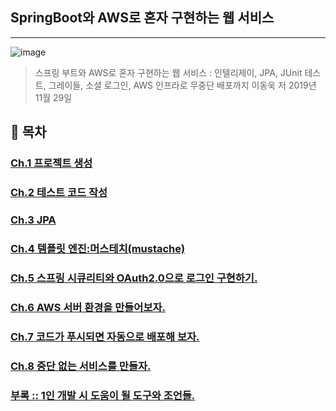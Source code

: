 ## SpringBoot와 AWS로 혼자 구현하는 웹 서비스
**********
![image](https://user-images.githubusercontent.com/61380786/119246438-84ba9c00-bbbc-11eb-8ca7-ae0cf487f5d1.png)
> 스프링 부트와 AWS로 혼자 구현하는 웹 서비스 : 인텔리제이, JPA, JUnit 테스트, 그레이들, 소셜 로그인, AWS 인프라로 무중단 배포까지
이동욱 저 2019년 11월 29일  

## 📜 목차

### [Ch.1 프로젝트 생성](https://github.com/kimtaejun97/SpringBoot-AWS/blob/master/%EB%82%B4%EC%9A%A9%20%EC%A0%95%EB%A6%AC/ch1.%ED%94%84%EB%A1%9C%EC%A0%9D%ED%8A%B8%20%EC%83%9D%EC%84%B1/)

### [Ch.2 테스트 코드 작성](https://github.com/kimtaejun97/SpringBoot-AWS/tree/master/%EB%82%B4%EC%9A%A9%20%EC%A0%95%EB%A6%AC/ch2.%ED%85%8C%EC%8A%A4%ED%8A%B8%20%EC%BD%94%EB%93%9C%20%EC%9E%91%EC%84%B1)

### [Ch.3 JPA](https://github.com/kimtaejun97/SpringBoot-AWS/tree/master/%EB%82%B4%EC%9A%A9%20%EC%A0%95%EB%A6%AC/ch3.JPA)

### [Ch.4 템플릿 엔진:머스테치(mustache)](https://github.com/kimtaejun97/SpringBoot-AWS/tree/master/내용%20정리/ch4.템플릿%20엔진:머스테치(mustache))

### [Ch.5 스프링 시큐리티와 OAuth2.0으로 로그인 구현하기.](https://github.com/kimtaejun97/SpringBoot-AWS/tree/master/%EB%82%B4%EC%9A%A9%20%EC%A0%95%EB%A6%AC/ch5.%EC%8A%A4%ED%94%84%EB%A7%81%20%EC%8B%9C%ED%81%90%EB%A6%AC%ED%8B%B0%EC%99%80%20OAuth2.0%EC%9C%BC%EB%A1%9C%20%EB%A1%9C%EA%B7%B8%EC%9D%B8%20%EA%B5%AC%ED%98%84%ED%95%98%EA%B8%B0)

### [Ch.6 AWS 서버 환경을 만들어보자.](https://github.com/kimtaejun97/SpringBoot-AWS/tree/master/%EB%82%B4%EC%9A%A9%20%EC%A0%95%EB%A6%AC/ch6.AWS%20%EC%84%9C%EB%B2%84%20%ED%99%98%EA%B2%BD%EC%9D%84%20%EB%A7%8C%EB%93%A4%EC%96%B4%EB%B3%B4%EC%9E%90)

### [Ch.7 코드가 푸시되면 자동으로 배포해 보자.](https://github.com/kimtaejun97/SpringBoot-AWS/tree/master/%EB%82%B4%EC%9A%A9%20%EC%A0%95%EB%A6%AC/ch7.%EC%BD%94%EB%93%9C%EA%B0%80%20%ED%91%B8%EC%8B%9C%EB%90%98%EB%A9%B4%20%EC%9E%90%EB%8F%99%EC%9C%BC%EB%A1%9C%20%EB%B0%B0%ED%8F%AC%ED%95%B4%20%EB%B3%B4%EC%9E%90)
### [Ch.8 중단 없는 서비스를 만들자.](https://github.com/kimtaejun97/SpringBoot-AWS/tree/master/%EB%82%B4%EC%9A%A9%20%EC%A0%95%EB%A6%AC/ch8.%EC%A4%91%EB%8B%A8%20%EC%97%86%EB%8A%94%20%EC%84%9C%EB%B9%84%EC%8A%A4%EB%A5%BC%20%EB%A7%8C%EB%93%A4%EC%9E%90)
### [부록 :: 1인 개발 시 도움이 될 도구와 조언들.](https://github.com/kimtaejun97/SpringBoot-AWS/tree/master/%EB%82%B4%EC%9A%A9%20%EC%A0%95%EB%A6%AC/ch9.1%EC%9D%B8%20%EA%B0%9C%EB%B0%9C%20%EC%8B%9C%20%EB%8F%84%EC%9B%80%EB%90%A0%20%EB%8F%84%EA%B5%AC%EC%99%80%20%EC%A1%B0%EC%96%B8%EB%93%A4)

